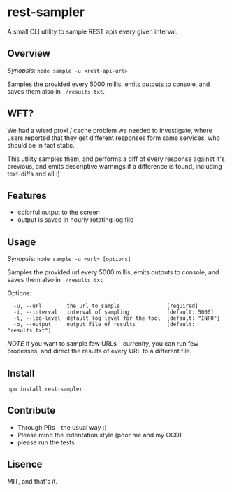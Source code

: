 rest-sampler
============
A small CLI utility to sample REST apis every given interval.

Overview
--------
*Synopsis:* `node sample -u <rest-api-url>`

Samples the provided <rest-api-url> every 5000 millis,
emits outputs to console, and saves them also in `./results.txt`.

WFT?
----
We had a wierd proxi / cache problem we needed to investigate, 
where users reported that they get different responses form same 
services, who should be in fact static.

This utility samples them, and performs a diff of every response
against it's previous, and emits descriptive warnings if a difference 
is found, including text-diffs and all :)

Features
--------

* colorful output to the screen
* output is saved in hourly rotating log file

Usage
-----
*Synopsis:* `node sample -u <url> [options]`

Samples the provided url every 5000 millis, emits outputs to console, and saves them also in `./results.txt`

Options:
```
  -u, --url        the url to sample               [required]
  -i, --interval   interval of sampling            [default: 5000]
  -l, --log-level  default log level for the tool  [default: "INFO"]
  -o, --output     output file of results          [default: "results.txt"]
```

*NOTE* if you want to sample few URLs - currenlty, you can run few processes, 
and direct the results of every URL to a different file.

Install
-------
`npm install rest-sampler`

Contribute
----------
* Through PRs - the usual way :)
* Please mind the indentation style (poor me and my OCD)
* please run the tests

Lisence
-------
MIT, and that's it.
